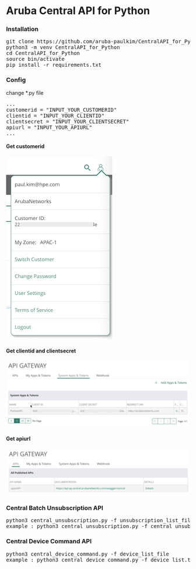 # Aruba Central API for Python

### Installation
<pre>git clone https://github.com/aruba-paulkim/CentralAPI_for_Python.git
python3 -m venv CentralAPI_for_Python
cd CentralAPI_for_Python
source bin/activate
pip install -r requirements.txt</pre>

### Config
change *.py file
<pre>...
customerid = "INPUT_YOUR_CUSTOMERID"
clientid = "INPUT_YOUR_CLIENTID"
clientsecret = "INPUT_YOUR_CLIENTSECRET"
apiurl = "INPUT_YOUR_APIURL"
...
</pre>

#### Get customerid
![](images/customerid.png)

#### Get clientid and clientsecret
![](images/clientid_secret.png)

#### Get apiurl
![](images/apiurl.png)

### Central Batch Unsubscription API

<pre>python3 central_unsubscription.py -f unsubscription_list_file
example : python3 central_unsubscription.py -f central_unsubscription_list.txt
</pre>

### Central Device Command API

<pre>python3 central_device_command.py -f device_list_file
example : python3 central_device_command.py -f device_list.txt
</pre>


